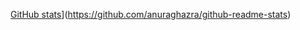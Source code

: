 [GitHub stats](https://github-readme-stats.vercel.app/api?username=SoSira01)](https://github.com/anuraghazra/github-readme-stats)
